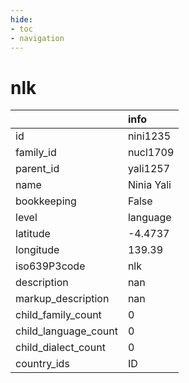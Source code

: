 ```yaml
---
hide:
- toc
- navigation
---
```

# nlk
|                      | info       |
|:---------------------|:-----------|
| id                   | nini1235   |
| family_id            | nucl1709   |
| parent_id            | yali1257   |
| name                 | Ninia Yali |
| bookkeeping          | False      |
| level                | language   |
| latitude             | -4.4737    |
| longitude            | 139.39     |
| iso639P3code         | nlk        |
| description          | nan        |
| markup_description   | nan        |
| child_family_count   | 0          |
| child_language_count | 0          |
| child_dialect_count  | 0          |
| country_ids          | ID         |